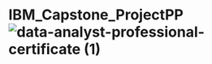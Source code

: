 # IBM_Capstone_ProjectPP![data-analyst-professional-certificate (1)](https://user-images.githubusercontent.com/88316469/203484463-5ffeeab3-4239-4cb5-9eff-01be719d14e1.png)

